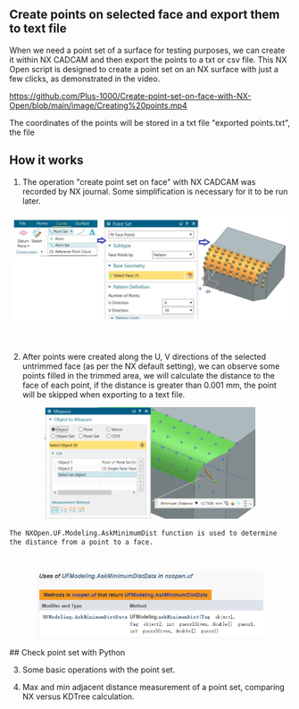 ## Create points on selected face and export them to text file
When we need a point set of a surface for testing purposes, we can create it within NX CADCAM and then export the points to a txt or csv file. This NX Open script is designed to create a point set on an NX surface with just a few clicks, as demonstrated in the video.

https://github.com/Plus-1000/Create-point-set-on-face-with-NX-Open/blob/main/image/Creating%20points.mp4

The coordinates of the points will be stored in a txt file "exported points.txt", the file
<br/>
## How it works
1. The operation "create point set on face" with NX CADCAM was recorded by NX journal. Some simplification is necessary for it to be run later.
  <p align="center" height="180">
  <img src=https://github.com/Plus-1000/Create-point-set-on-face-with-NX-Open/blob/main/image/create%20pt%20on%20face.jpg height="200">
  </p>

 
<br/>

2. After points were created along the U, V directions of the selected untrimmed face (as per the NX default setting), we can observe some points filled in the trimmed area, we will calculate the distance to the face of each point, if the distance is greater than 0.001 mm, the point will be skipped when exporting to a text file.
<p align="center">
<img src=https://github.com/Plus-1000/Create-point-set-on-face-with-NX-Open/blob/main/image/check%20dist.jpg height="200">
</p>


    The NXOpen.UF.Modeling.AskMinimumDist function is used to determine the distance from a point to a face.
<br/>
<p align="center">
<img src=https://github.com/Plus-1000/Create-point-set-on-face-with-NX-Open/blob/main/image/uf%20used.jpg height="120" >
</p>
## Check point set with Python

3. Some basic operations with the point set.




4. Max and min adjacent distance measurement of a point set, comparing NX versus KDTree calculation.
